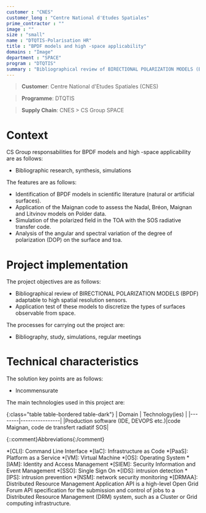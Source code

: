 ```yaml
---
customer : "CNES"
customer_long : "Centre National d'Etudes Spatiales"
prime_contractor : ""
image : ""
size : "small"
name : "DTQTIS-Polarisation HR"
title : "BPDF models and high -space applicability"
domains : "Image"
department : "SPACE"
program : "DTQTIS"
summary : "Bibliographical review of BIRECTIONAL POLARIZATION MODELS (BPDF) adaptable to high spatial resolution sensors. Application test of these models to discretize the types of surfaces observable from space."
---
```


> __Customer__\: Centre National d'Etudes Spatiales (CNES)

> __Programme__\: DTQTIS

> __Supply Chain__\: CNES >  CS Group SPACE


# Context


CS Group responsabilities for BPDF models and high -space applicability are as follows:
* Bibliographic research, synthesis, simulations



The features are as follows:
* Identification of BPDF models in scientific literature (natural or artificial surfaces).
* Application of the Maignan code to assess the Nadal, Bréon, Maignan and Litvinov models on Polder data.
* Simulation of the polarized field in the TOA with the SOS radiative transfer code.
* Analysis of the angular and spectral variation of the degree of polarization (DOP) on the surface and toa.

# Project implementation

The project objectives are as follows:
* Bibliographical review of BIRECTIONAL POLARIZATION MODELS (BPDF) adaptable to high spatial resolution sensors.
* Application test of these models to discretize the types of surfaces observable from space.

The processes for carrying out the project are:
* Bibliography, study, simulations, regular meetings

# Technical characteristics

The solution key points are as follows:
* Incommensurate



The main technologies used in this project are:

{:class="table table-bordered table-dark"}
| Domain | Technology(ies) |
|--------|----------------|
|Production software (IDE, DEVOPS etc.)|code Maignan, code de transfert radiatif SOS|



{::comment}Abbreviations{:/comment}

*[CLI]: Command Line Interface
*[IaC]: Infrastructure as Code
*[PaaS]: Platform as a Service
*[VM]: Virtual Machine
*[OS]: Operating System
*[IAM]: Identity and Access Management
*[SIEM]: Security Information and Event Management
*[SSO]: Single Sign On
*[IDS]: intrusion detection
*[IPS]: intrusion prevention
*[NSM]: network security monitoring
*[DRMAA]: Distributed Resource Management Application API is a high-level Open Grid Forum API specification for the submission and control of jobs to a Distributed Resource Management (DRM) system, such as a Cluster or Grid computing infrastructure.
